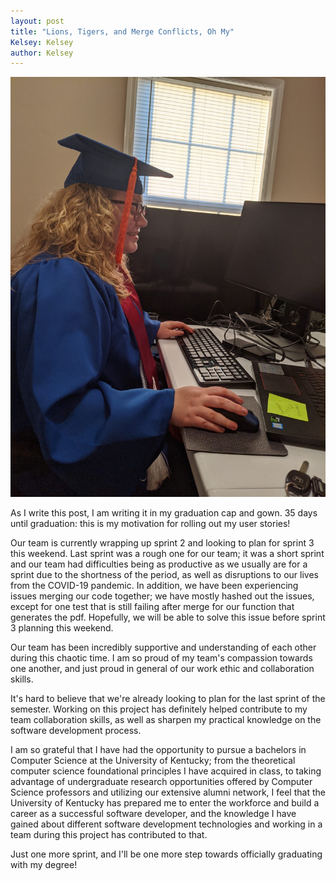 ```yaml
---
layout: post
title: "Lions, Tigers, and Merge Conflicts, Oh My"
Kelsey: Kelsey
author: Kelsey
---
```


<img src="./images/IMG_2305.jpeg" alt="typing in my graduation gown" />

As I write this post, I am writing it in my graduation cap and gown. 35 days until graduation: this is my motivation for rolling out my user stories!

Our team is currently wrapping up sprint 2 and looking to plan for sprint 3 this weekend. Last sprint was a rough one for our team; it was a short sprint and our team had difficulties being as productive as we usually are for a sprint due to the shortness of the period, as well as disruptions to our lives from the COVID-19 pandemic. In addition, we have been experiencing issues merging our code together; we have mostly hashed out the issues, except for one test that is still failing after merge for our function that generates the pdf. Hopefully, we will be able to solve this issue before sprint 3 planning this weekend. 

Our team has been incredibly supportive and understanding of each other during this chaotic time. I am so proud of my team's compassion towards one another, and just proud in general of our work ethic and collaboration skills. 

It's hard to believe that we're already looking to plan for the last sprint of the semester. Working on this project has definitely helped contribute to my team collaboration skills, as well as sharpen my practical knowledge on the software development process. 

I am so grateful that I have had the opportunity to pursue a bachelors in Computer Science at the University of Kentucky; from the theoretical computer science foundational principles I have acquired in class, to taking advantage of undergraduate research opportunities offered by Computer Science professors and utilizing our extensive alumni network, I feel that the University of Kentucky has prepared me to enter the workforce and build a career as a successful software developer, and the knowledge I have gained about different software development technologies and working in a team during this project has contributed to that. 

Just one more sprint, and I'll be one more step towards officially graduating with my degree!